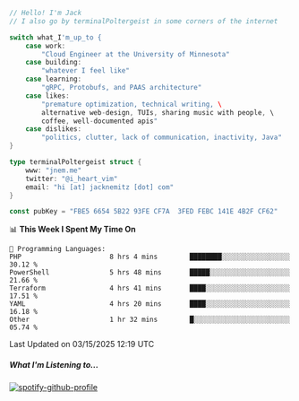 ```go
// Hello! I'm Jack
// I also go by terminalPoltergeist in some corners of the internet

switch what_I'm_up_to {
    case work:
        "Cloud Engineer at the University of Minnesota"
    case building:
        "whatever I feel like"
    case learning:
        "gRPC, Protobufs, and PAAS architecture"
    case likes:
        "premature optimization, technical writing, \
        alternative web-design, TUIs, sharing music with people, \
        coffee, well-documented apis"
    case dislikes:
        "politics, clutter, lack of communication, inactivity, Java"
}

type terminalPoltergeist struct {
    www: "jnem.me"
    twitter: "@i_heart_vim"
    email: "hi [at] jacknemitz [dot] com"
}

const pubKey = "FBE5 6654 5B22 93FE CF7A  3FED FEBC 141E 4B2F CF62"
```

<!--START_SECTION:waka-->
📊 **This Week I Spent My Time On** 

```text
💬 Programming Languages: 
PHP                      8 hrs 4 mins        ████████░░░░░░░░░░░░░░░░░   30.12 % 
PowerShell               5 hrs 48 mins       █████░░░░░░░░░░░░░░░░░░░░   21.66 % 
Terraform                4 hrs 41 mins       ████░░░░░░░░░░░░░░░░░░░░░   17.51 % 
YAML                     4 hrs 20 mins       ████░░░░░░░░░░░░░░░░░░░░░   16.18 % 
Other                    1 hr 32 mins        █░░░░░░░░░░░░░░░░░░░░░░░░   05.74 % 
```


 Last Updated on 03/15/2025 12:19 UTC
<!--END_SECTION:waka-->

##### What I'm Listening to...

[![spotify-github-profile](https://jnem.me/listening-item?maxAge=2592000)](https://jnem.me/listening)
